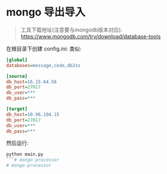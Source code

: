 # mongo 导出导入
> 工具下载地址(注意要与mongodb版本对应): https://www.mongodb.com/try/download/database-tools

在根目录下创建 config.ini:
类似:
```ini
[global]
databases=message,code,db2ss

[source]
db_host=16.15.64.56
db_port=27017
db_user=***
db_pass=***

[target]
db_host=10.96.104.15
db_port=27017
db_user=***
db_pass=***
```
然后运行:
```python
python main.py
```# mongo-processor
# mongo-processor
